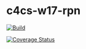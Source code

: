 # c4cs-w17-rpn

[![Build](https://travis-ci.org/SiyingFeng1995/c4cs-w17-rpn.svg?branch=master)](https://travis-ci.org/SiyingFeng1995/c4cs-w17-rpn)

[![Coverage Status](https://coveralls.io/repos/github/SiyingFeng1995/c4cs-w17-rpn/badge.svg?branch=master)](https://coveralls.io/github/SiyingFeng1995/c4cs-w17-rpn?branch=master)